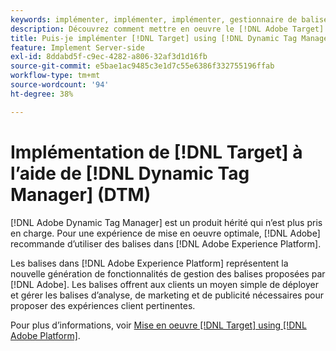 ```yaml
---
keywords: implémenter, implémenter, implémenter, gestionnaire de balises, dtm, at.js, gestion dynamique des balises, 8 $
description: Découvrez comment mettre en oeuvre le [!DNL Adobe Target] bibliothèque at.js à l’aide de l’ancienne bibliothèque [!DNL Dynamic Tag Management] (DTM). Balises dans [!DNL Adobe Experience Platform] sont la méthode préférée à mettre en oeuvre. [!DNL Target].
title: Puis-je implémenter [!DNL Target] using [!DNL Dynamic Tag Manager] (DTM) ?
feature: Implement Server-side
exl-id: 8ddabd5f-c9ec-4282-a806-32af3d1d16fb
source-git-commit: e5bae1ac9485c3e1d7c55e6386f332755196ffab
workflow-type: tm+mt
source-wordcount: '94'
ht-degree: 38%

---
```


# Implémentation de [!DNL Target] à lʼaide de [!DNL Dynamic Tag Manager] (DTM)

[!DNL Adobe Dynamic Tag Manager] est un produit hérité qui n’est plus pris en charge. Pour une expérience de mise en oeuvre optimale, [!DNL Adobe] recommande d’utiliser des balises dans [!DNL Adobe Experience Platform].

Les balises dans [!DNL Adobe Experience Platform] représentent la nouvelle génération de fonctionnalités de gestion des balises proposées par [!DNL Adobe]. Les balises offrent aux clients un moyen simple de déployer et gérer les balises d’analyse, de marketing et de publicité nécessaires pour proposer des expériences client pertinentes.

Pour plus d’informations, voir [Mise en oeuvre [!DNL Target] using [!DNL Adobe Platform]](/help/dev/implement/client-side/atjs/how-to-deployatjs/implement-target-using-adobe-launch.md).
